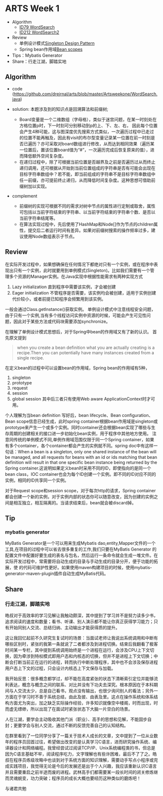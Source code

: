 # ARTS Week 1
* Algorithm
  - [ID79 WordSearch](https://leetcode.com/problems/word-search/)
  - [ID212 WordSearch2](https://leetcode.com/problems/word-search-ii/)
* Review
  - 单例设计模式[Singleton Design Pattern](https://springframework.guru/gang-of-four-design-patterns/singleton-design-pattern/)
  - Spring bean作用域[Bean scopes](https://docs.spring.io/spring/docs/3.0.0.M3/reference/html/ch04s04.html)
* Tips：Mybatis Generator
* Share：行走江湖，脚踏实地

## Algorithm
- code (https://github.com/drejrnal/arts/blob/master/Artsweekone/WordSearch.java)
- solution:
  本题涉及到的知识点是回溯算法和前缀树;
    - Board变量是一个二维数组（字母格），类似于迷宫问题，在某一时刻处在方格位置p时，下一时刻可分别移动到p的上、下、左、右， 因此每个位置会产生4种可能，这与图深度优先搜索方式类似，一次遍历过程中已走过的位置不能再触及，因此有visit的布尔型变量记录某一位置在前一时刻是否已遍历？亦可采取对board数组进行修改，从而达到相同效果（遍历某一位置后，置该位置board值为“#”，一次遍历完成后恢复原来的值），进而降低额外空间复杂度。
    - 在递归过程中，除了可根据当前位置是否越界及之前是否遍历过从而终止递归调用，还可根据从开始到当前位置组成的字符串是否有可能会出现在目标字符串数组中？若不能，即当前组成的字符串不是目标字符串数组中任一前缀，亦可提前终止递归，从而降低时间复杂度。这种思想可借助前缀树加以实现。

- complement
  - 前缀树的实现可根据不同的需求对树中节点的属性进行定制或取舍，属性可包括以当前字符结束的字符串、以当前字符结束的字符串个数、是否以当前字符串结尾等。
  - 在算法实现过程中，先后使用了HashMap和Node[]作为节点的children属性，提交后二者运行时间有差异。如果对前缀树搜索的操作频率过多，建议使用Node数组表示子节点。
  
## Review

在实际开发过程中，如果想确保在任何情况下都绝对只有一个实例，或在程序中表现出只有一个实例，此时就要用到单例模式(Singleton)。比如我们需要有一个管理多个资源的Manager实例。在Java实现中根据性能需求有两种实现方式
1. Lazy initialization 直到程序中需要该实例，才会被创建
2. Eager initialization 不管程序是否需要，该实例均会被创建，适用于实例创建代价较小，或者前提已知程序会频繁用到该实例。

一般会通过Class.getInstance()获取实例。
单例设计模式中注意线程安全问题，由于只有一个实例,当有多个线程访问实例中资源的时候，可能会产生可见性问题，因此对于某些方法或代码块需要添加synchronize。

在理解了单例设计模式思想后，对于Spring中bean的作用域又有了新的认识。
首先原文提到
> when you create a bean definition what you are actually creating is a recipe.Then you can potentially have many instances created from a single recipe.

在定义bean的过程中可以设置bean的作用域，Spring bean的作用域有5种，
1. singleton
2. prototype
3. request
4. session
5. global session
其中后三者只有使用Web aware ApplicationContext时才可用。

个人理解为当bean definition 写好后，bean lifecycle、Bean configuration、Bean scope信息已经生成，此时spring container根据bean作用域是singleton或prototype来产生一个或多个实例。同时container还会根据bean实现了哪些与生存周期的创建相关的接口进一步初始化bean实例，用于程序中其他地方使用。
注意同传统的单例模式不同,单例作用域范围仅限于同一个Spring container，如果有多个container，各个container都会产生的实例就不同。spring doc中有这样一句话：When a bean is a singleton, only one shared instance of the bean will be managed, and all requests for beans with an id or ids matching that bean definition will result in that one specific bean instance being returned by the Spring container.这说明如果定义bean时采用不同的ID，即使指向的是同一个bean class，IOC container也会为每个ID创建一个实例。即不同的ID对应不同的实例，相同的ID共享同一个实例。

对于Request scope和session scope，对于每次http的请求，Spring container都会创建一个新的实例，对于实例内部的状态你可以随意改变，因为创建的实例之间是相互独立，相互隔离的。当请求结束后，bean就会被discard掉。
## Tip
### mybatis generator
MyBatis Generator是一个可以用来生成Mybatis dao,entity,Mapper文件的一个工具,在项目的过程中可以省去很多重复的工作,我们只要在MyBatis Generator
的配置文件中配置好要生成的表名与包名，然后运行一条命令就会生成一堆文件。在实际开发过程中，常需要将自动生成的目录与手动生成的目录分开，便于功能的拓展，使
的代码可维护性更好。如果使用maven构建项目的时候，使用mybatis-generator-maven-plugin插件自动生成MyBatis代码。

## Share
### 行走江湖，脚踏实地
皓叔对于高效率的学习见解让我触动颇深，其中提到了学习并不是努力读多少书，追求阅读的速度和数量；看书、听课、别人演示都不能让你真正获得学习能力；只有开始同别人交流、总结归纳、主动输出才能获得质的提升。

这让我回忆起前不久研究生复试时的场景：当面试老师让我说出系统调用和中断有哪些区别时，紧张的我第一条就说了二者都涉及到进程切换。结束后我翻看了极客时间某一专栏，其中提到系统调用始终是一个进程在运行，会涉及CPU上下文切换，因为牵涉到特权模式即用户态和内核态的切换，但并不是进程上下文切换；中断会打断当前正在运行的进程，转而执行中断处理程序，其中也不会涉及保存进程用户态上下文的过程，只会设计内核态上下文保存与加载。

我开始反思：很多概念都学过，却不能在高度紧张的状态下清晰索引定位并能够流利表达，概念与概念之间的联系、对比并没有下功夫去深究。根本原因在于本科期间与人交流太少，总是自己看书，观点没有输出，也很少询问别人的看法；另外一方面在于学习时不善于系统总结，由此及彼、由表及里。这点在操作系统和体系结构方面尤为突出，加之缺乏实际操作经验，许多知识就像空中楼阁，时而出现，时而虚无缥缈，所以出现了在面试时紧张状态下大脑一片空白的场景。

人在江湖，要学会主动吸收其他门派（职业）、高手的思想和见解，不能固步自封；更要学会与别人交流，通过不断的反馈完善自己的认知结构。

在群里看到了一位同学分享了一篇关于技术人成长的文章，文中提到了一位从业数年的程序员回首过往，希望做出改变的是认真学习C语言，进而研究操作系统、编译器设计和网络编程。我曾经尝试过阅读TCP/IP、Unix系统编程类的书，但总是因为C语言基础不牢，阅读程序吃力，文字理解也有些许困难，最后不了了之。皓叔在程序员练级攻略中也谈到对于系统方面的知识理解，需要动手写点小程序或完成实践项目，我觉得无论是今后的发展还是出于个人兴趣，我应该重新认识C语言并且需要重启之前半途而废的进程。武林高手们都需要某一段长时间的闭关修炼继而灵魂蜕变，功力突破；程序员的成长大概也要经历这种类似的磨炼吧！

与诸君共勉
